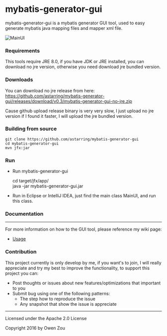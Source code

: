 mybatis-generator-gui
==============

mybatis-generator-gui is a mybatis generator GUI tool, used to easy generate mybatis java mapping files and mapper xml file.

![MainUI](https://cloud.githubusercontent.com/assets/3505708/16894610/0416f83a-4b8e-11e6-9a25-904f8d2e5583.png)

### Requirements
This tools require JRE 8.0, if you have JDK or JRE installed, you can download no jre version, otherwise
you need download jre bundled version.

### Downloads
You can download no jre release from here: https://github.com/astarring/mybatis-generator-gui/releases/download/v0.3/mybatis-generator-gui-no-jre.zip

Cause github upload release binary is very very slow, I just upload no jre version
if I found it faster, I will upload the jre bundled version.

### Building from source
    git clone https://github.com/astarring/mybatis-generator-gui
    cd mybatis-generator-gui
    mvn jfx:jar
### Run
* Run mybatis-generator-gui


    cd target/jfx/app/\
    java -jar mybatis-generator-gui.jar

* Run in Eclipse or IntelliJ IDEA, just find the main class MainUI, and run this class.

### Documentation
----
For more information on how to the GUI tool, please reference my wiki page:
* [Usage](https://github.com/astarring/mybatis-generator-gui/wiki/Usage-Guide)


### Contribution
This project currently is only develop by me, if you want's to join, I will
really appreciate and try my best to  improve the functionality, to support this project you can:
* Post thoughts or issues about new features/optimizations that important to you
* Submit bug using one of the following patterns:
    * The step how to reproduce the issue
    * Any snapshot that show the issue is appreciate


------
Licensed under the Apache 2.0 License

Copyright 2016 by Owen Zou
